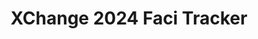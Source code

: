---
title: XChange 2024 Faci Tracker
redirect_to: https://docs.google.com/spreadsheets/d/1cseHqCO7XamvMDXGOkQgo8kFXb8Uar21jEWdhAP_uPk/edit?usp=sharing
redirect_from: 
  - /XC24FaciTracker
  - /xc24facitracker
---